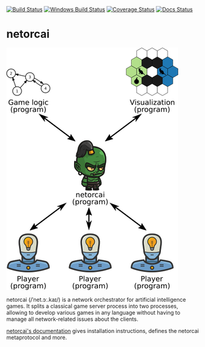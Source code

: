 [![Build Status](https://img.shields.io/travis/netorcai/netorcai/master.png)](https://travis-ci.org/netorcai/netorcai)
[![Windows Build Status](https://ci.appveyor.com/api/projects/status/github/netorcai/netorcai?svg=true)](https://ci.appveyor.com/project/mpoquet/netorcai)
[![Coverage Status](https://img.shields.io/coveralls/github/netorcai/netorcai/master.png)](https://coveralls.io/github/netorcai/netorcai?branch=master)
[![Docs Status](https://img.shields.io/readthedocs/netorcai.svg?maxAge=600)](https://netorcai.readthedocs.io/)

netorcai
========

![netorcai architecture](./docs/img/archi.png "netorcai architecture")

netorcai (/ˈnet.ɔː.kaɪ/) is a network orchestrator for artificial intelligence games.
It splits a classical game server process into two processes, allowing to
develop various games in any language without having to manage all
network-related issues about the clients.

[netorcai's documentation][readthedocs] gives installation instructions,
defines the netorcai metaprotocol and more.

[readthedocs]: https://netorcai.readthedocs.io
